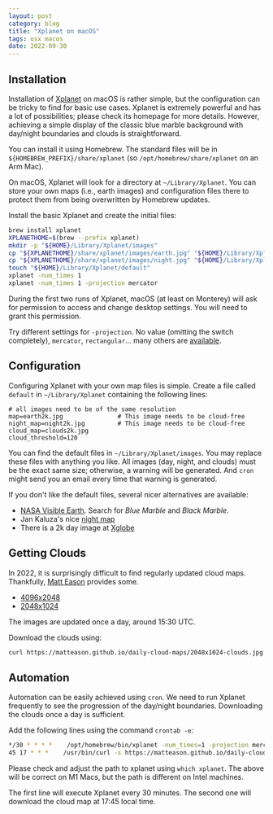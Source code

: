 ```yaml
---
layout: post
category: blog
title: "Xplanet on macOS"
tags: osx macos
date: 2022-09-30
---
```



## Installation
Installation of [Xplanet](https://xplanet.sourceforge.net) on macOS is rather simple, but the configuration can be tricky to find for basic use cases. Xplanet is extremely powerful and has a lot of possibilities; please check its homepage for more details. However, achieving a simple display of the classic blue marble background with day/night boundaries and clouds is straightforward.

You can install it using Homebrew. The standard files will be in `${HOMEBREW_PREFIX}/share/xplanet` (so `/opt/homebrew/share/xplanet` on an Arm Mac).

On macOS, Xplanet will look for a directory at `~/Library/Xplanet`. You can store your own maps (i.e., earth images) and configuration files there to protect them from being overwritten by Homebrew updates.

Install the basic Xplanet and create the initial files:
```bash
brew install xplanet
XPLANETHOME=$(brew --prefix xplanet)
mkdir -p "${HOME}/Library/Xplanet/images"
cp "${XPLANETHOME}/share/xplanet/images/earth.jpg" "${HOME}/Library/Xplanet/images/earth2k.jpg"
cp "${XPLANETHOME}/share/xplanet/images/night.jpg" "${HOME}/Library/Xplanet/images/night2k.jpg"
touch "${HOME}/Library/Xplanet/default"
xplanet -num_times 1
xplanet -num_times 1 -projection mercator
```

During the first two runs of Xplanet, macOS (at least on Monterey) will ask for permission to access and change desktop settings. You will need to grant this permission.

Try different settings for `-projection`. No value (omitting the switch completely), `mercator`, `rectangular`... many others are [available](https://xplanet.sourceforge.net/README).

## Configuration

Configuring Xplanet with your own map files is simple. Create a file called `default` in `~/Library/Xplanet` containing the following lines:
```config
# all images need to be of the same resolution
map=earth2k.jpg               # This image needs to be cloud-free
night_map=night2k.jpg         # This image needs to be cloud-free
cloud_map=clouds2k.jpg
cloud_threshold=120
```

You can find the default files in `~/Library/Xplanet/images`. You may replace these files with anything you like. All images (day, night, and clouds) must be the exact same size; otherwise, a warning will be generated. And `cron` might send you an email every time that warning is generated.

If you don't like the default files, several nicer alternatives are available:

   * [NASA Visible Earth](http://visibleearth.nasa.gov). Search for _Blue Marble_ and _Black Marble_.
   * Jan Kaluza's nice [night map](https://xplanet.sourceforge.net/Extras/night_jk.jpg)
   * There is a 2k day image at [Xglobe](http://www.radcyberzine.com/xglobe)

## Getting Clouds

In 2022, it is surprisingly difficult to find regularly updated cloud maps. Thankfully, [Matt Eason](https://github.com/matteason/daily-cloud-maps#available-images) provides some.
   * [4096x2048](https://matteason.github.io/daily-cloud-maps/4096x2048-clouds.jpg)
   * [2048x1024](https://matteason.github.io/daily-cloud-maps/2048x1024-clouds.jpg)

The images are updated once a day, around 15:30 UTC.

Download the clouds using:
```bash
curl https://matteason.github.io/daily-cloud-maps/2048x1024-clouds.jpg -o ~/Library/Xplanet/clouds2k.jpg
```

## Automation

Automation can be easily achieved using `cron`. We need to run Xplanet frequently to see the progression of the day/night boundaries. Downloading the clouds once a day is sufficient.

Add the following lines using the command `crontab -e`:

```bash
*/30 * * * *    /opt/homebrew/bin/xplanet -num_times=1 -projection mercator > /dev/null 2>&1
45 17 * * *    /usr/bin/curl -s https://matteason.github.io/daily-cloud-maps/2048x1024-clouds.jpg -o ~/Library/Xplanet/clouds2k.jpg > /dev/null 2>&1
```
Please check and adjust the path to xplanet using `which xplanet`. The above will be correct on M1 Macs, but the path is different on Intel machines.

The first line will execute Xplanet every 30 minutes. The second one will download the cloud map at 17:45 local time.
